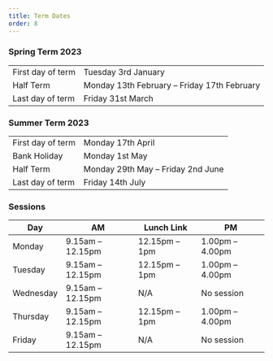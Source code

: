 ```yaml
---
title: Term Dates
order: 8
---
```


<!-- ### Autumn Term 2022

|                   |                                           |
| ----------------- | ----------------------------------------- |
| First day of term | Monday 5th September                      |
| Half Term         | Monday 24th October – Friday 28th October |
| Last day of term  | Friday 16th December                      | -->

### Spring Term 2023

|                   |                                             |
| ----------------- | ------------------------------------------- |
| First day of term | Tuesday 3rd January                         |
| Half Term         | Monday 13th February – Friday 17th February |
| Last day of term  | Friday 31st March                           | --> |

### Summer Term 2023

|                   |                                   |
| ----------------- | --------------------------------- |
| First day of term | Monday 17th April                 |
| Bank Holiday      | Monday 1st May                    |
| Half Term         | Monday 29th May – Friday 2nd June |
| Last day of term  | Friday 14th July                  |

### Sessions

| Day       | AM               | Lunch Link    | PM              |
| --------- | ---------------- | ------------- | --------------- |
| Monday    | 9.15am – 12.15pm | 12.15pm – 1pm | 1.00pm – 4.00pm |
| Tuesday   | 9.15am – 12.15pm | 12.15pm – 1pm | 1.00pm – 4.00pm |
| Wednesday | 9.15am – 12.15pm | N/A           | No session      |
| Thursday  | 9.15am – 12.15pm | 12.15pm – 1pm | 1.00pm – 4.00pm |
| Friday    | 9.15am – 12.15pm | N/A           | No session      |
